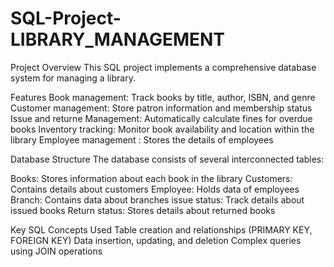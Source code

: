 # SQL-Project-LIBRARY_MANAGEMENT

Project Overview
This SQL project implements a comprehensive database system for managing a library.

Features
Book management: Track books by title, author, ISBN, and genre
Customer management: Store patron information and membership status
Issue and returne Management: Automatically calculate fines for overdue books
Inventory tracking: Monitor book availability and location within the library
Employee management : Stores the details of employees

Database Structure
The database consists of several interconnected tables:

Books: Stores information about each book in the library
Customers: Contains details about customers
Employee: Holds data of employees
Branch: Contains data about branches
issue status: Track details about issued books
Return status: Stores details about returned books

Key SQL Concepts Used
Table creation and relationships (PRIMARY KEY, FOREIGN KEY)
Data insertion, updating, and deletion
Complex queries using JOIN operations
